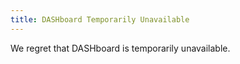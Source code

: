 ```yaml
---
title: DASHboard Temporarily Unavailable
---
```


We regret that DASHboard is temporarily unavailable.
